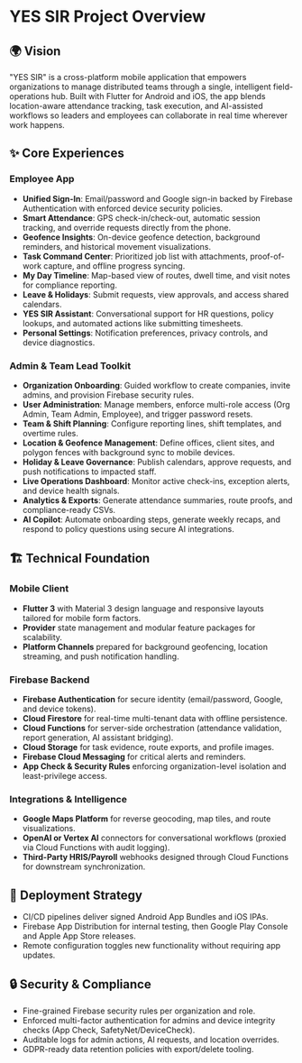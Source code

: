 # YES SIR Project Overview

## 🌍 Vision
"YES SIR" is a cross-platform mobile application that empowers organizations to
manage distributed teams through a single, intelligent field-operations hub.
Built with Flutter for Android and iOS, the app blends location-aware attendance
tracking, task execution, and AI-assisted workflows so leaders and employees can
collaborate in real time wherever work happens.

## ✨ Core Experiences

### Employee App
- **Unified Sign-In**: Email/password and Google sign-in backed by Firebase
  Authentication with enforced device security policies.
- **Smart Attendance**: GPS check-in/check-out, automatic session tracking, and
  override requests directly from the phone.
- **Geofence Insights**: On-device geofence detection, background reminders, and
  historical movement visualizations.
- **Task Command Center**: Prioritized job list with attachments, proof-of-work
  capture, and offline progress syncing.
- **My Day Timeline**: Map-based view of routes, dwell time, and visit notes for
  compliance reporting.
- **Leave & Holidays**: Submit requests, view approvals, and access shared
  calendars.
- **YES SIR Assistant**: Conversational support for HR questions, policy
  lookups, and automated actions like submitting timesheets.
- **Personal Settings**: Notification preferences, privacy controls, and device
  diagnostics.

### Admin & Team Lead Toolkit
- **Organization Onboarding**: Guided workflow to create companies, invite
  admins, and provision Firebase security rules.
- **User Administration**: Manage members, enforce multi-role access (Org Admin,
  Team Admin, Employee), and trigger password resets.
- **Team & Shift Planning**: Configure reporting lines, shift templates, and
  overtime rules.
- **Location & Geofence Management**: Define offices, client sites, and polygon
  fences with background sync to mobile devices.
- **Holiday & Leave Governance**: Publish calendars, approve requests, and push
  notifications to impacted staff.
- **Live Operations Dashboard**: Monitor active check-ins, exception alerts, and
  device health signals.
- **Analytics & Exports**: Generate attendance summaries, route proofs, and
  compliance-ready CSVs.
- **AI Copilot**: Automate onboarding steps, generate weekly recaps, and respond
  to policy questions using secure AI integrations.

## 🏗️ Technical Foundation

### Mobile Client
- **Flutter 3** with Material 3 design language and responsive layouts tailored
  for mobile form factors.
- **Provider** state management and modular feature packages for scalability.
- **Platform Channels** prepared for background geofencing, location streaming,
  and push notification handling.

### Firebase Backend
- **Firebase Authentication** for secure identity (email/password, Google, and
  device tokens).
- **Cloud Firestore** for real-time multi-tenant data with offline persistence.
- **Cloud Functions** for server-side orchestration (attendance validation,
  report generation, AI assistant bridging).
- **Cloud Storage** for task evidence, route exports, and profile images.
- **Firebase Cloud Messaging** for critical alerts and reminders.
- **App Check & Security Rules** enforcing organization-level isolation and
  least-privilege access.

### Integrations & Intelligence
- **Google Maps Platform** for reverse geocoding, map tiles, and route
  visualizations.
- **OpenAI or Vertex AI** connectors for conversational workflows (proxied via
  Cloud Functions with audit logging).
- **Third-Party HRIS/Payroll** webhooks designed through Cloud Functions for
  downstream synchronization.

## 🚀 Deployment Strategy
- CI/CD pipelines deliver signed Android App Bundles and iOS IPAs.
- Firebase App Distribution for internal testing, then Google Play Console and
  Apple App Store releases.
- Remote configuration toggles new functionality without requiring app updates.

## 🔒 Security & Compliance
- Fine-grained Firebase security rules per organization and role.
- Enforced multi-factor authentication for admins and device integrity checks
  (App Check, SafetyNet/DeviceCheck).
- Auditable logs for admin actions, AI requests, and location overrides.
- GDPR-ready data retention policies with export/delete tooling.

